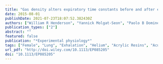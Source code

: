 ```yaml
---
title: "Gas density alters expiratory time constants before and after experimental lung injury"
date: 2015-08-01
publishDate: 2021-07-23T18:07:52.382430Z
authors: ["William R Henderson", "Yannick Molgat-Seon", "Paolo B Dominelli", "Penelope M A Brasher", "Donald E G Griesdale", "Glen E Foster", "Alexandra Yacyshyn", "Najib T Ayas", "A William Sheel"]
publication_types: ["2"]
abstract: ""
featured: false
publication: "*Experimental physiology*"
tags: ["Female", "Lung", "Exhalation", "Helium", "Acrylic Resins", "Acute Lung Injury", "Administration", "Inhalation", "Animals", "Disease Models", "Animal", "Gases", "Models", "Biological", "Nitrogen", "Respiration", "Artificial", "Specific Gravity", "Sulfur Hexafluoride", "Sus scrofa", "Time Factors"]
url_pdf: "http://doi.wiley.com/10.1113/EP085205"
doi: "10.1113/EP085205"
---
```


